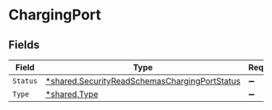 # ChargingPort


## Fields

| Field                                                                                                                | Type                                                                                                                 | Required                                                                                                             | Description                                                                                                          |
| -------------------------------------------------------------------------------------------------------------------- | -------------------------------------------------------------------------------------------------------------------- | -------------------------------------------------------------------------------------------------------------------- | -------------------------------------------------------------------------------------------------------------------- |
| `Status`                                                                                                             | [*shared.SecurityReadSchemasChargingPortStatus](../../../pkg/models/shared/securityreadschemaschargingportstatus.md) | :heavy_minus_sign:                                                                                                   | N/A                                                                                                                  |
| `Type`                                                                                                               | [*shared.Type](../../../pkg/models/shared/type.md)                                                                   | :heavy_minus_sign:                                                                                                   | N/A                                                                                                                  |